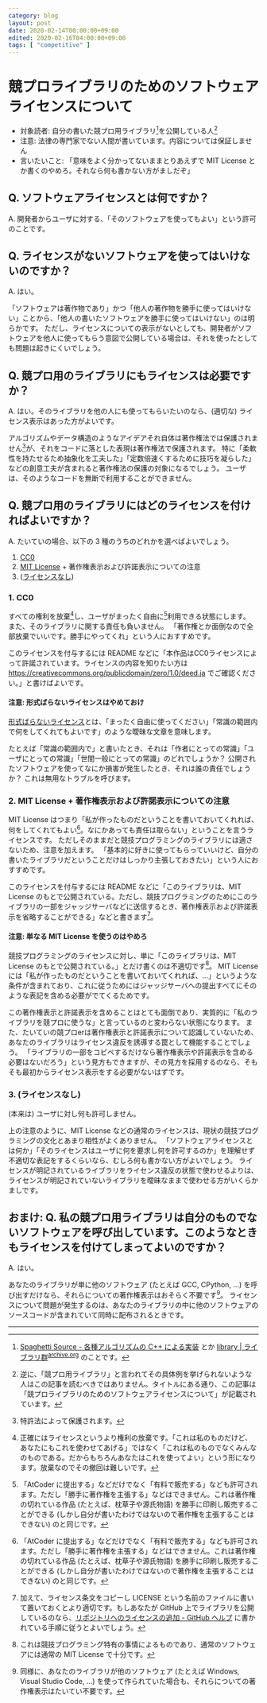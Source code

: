 ```yaml
---
category: blog
layout: post
date: 2020-02-14T00:00:00+09:00
edited: 2020-02-16T04:00:00+09:00
tags: [ "competitive" ]
---
```


# 競プロライブラリのためのソフトウェアライセンスについて

-   対象読者: 自分の書いた競プロ用ライブラリ[^kyopro]を公開している人[^yomuna]
-   注意: 法律の専門家でない人間が書いています。内容については保証しません
-   言いたいこと: 「意味をよく分かってないままとりあえずで MIT License とか書くのやめろ。それなら何も書かない方がましだぞ」

## Q. ソフトウェアライセンスとは何ですか？

A. 開発者からユーザに対する、「そのソフトウェアを使ってもよい」という許可のことです。


## Q. ライセンスがないソフトウェアを使ってはいけないのですか？

A. はい。

「ソフトウェアは著作物であり」かつ「他人の著作物を勝手に使ってはいけない」ことから、「他人の書いたソフトウェアを勝手に使ってはいけない」のは明らかです。
ただし、ライセンスについての表示がないとしても、開発者がソフトウェアを他人に使ってもらう意図で公開している場合は、それを使ったとしても問題は起きにくいでしょう。


## Q. 競プロ用のライブラリにもライセンスは必要ですか？

A. はい。そのライブラリを他の人にも使ってもらいたいのなら、(適切な) ライセンス表示はあった方がよいです。

アルゴリズムやデータ構造のようなアイデアそれ自体は著作権法では保護されません[^idea]が、それをコードに落とした表現は著作権法で保護されます。
特に「柔軟性を持たせるため抽象化を工夫した」「定数倍速くするために技巧を凝らした」などの創意工夫が含まれると著作権法の保護の対象になるでしょう。
ユーザは、そのようなコードを無断で利用することができません。


## Q. 競プロ用のライブラリにはどのライセンスを付ければよいですか？

A. たいていの場合、以下の 3 種のうちのどれかを選べばよいでしょう。

1. [CC0](https://creativecommons.jp/sciencecommons/aboutcc0/)
2. [MIT License](https://opensource.org/licenses/MIT) + 著作権表示および許諾表示についての注意
3. ([ライセンスなし](https://www.gnu.org/licenses/license-list.ja.html#NoLicense))

### 1. CC0

すべての権利を放棄[^cc0]し、ユーザがまったく自由に[^free]利用できる状態にします。
また、そのライブラリに関する責任も負いません。
「著作権とか面倒なので全部放棄でいいです。勝手にやってくれ」という人におすすめです。

このライセンスを付与するには README などに「本作品はCC0ライセンスによって許諾されています。ライセンスの内容を知りたい方は <https://creativecommons.org/publicdomain/zero/1.0/deed.ja> でご確認ください。」と書けばよいです。

#### 注意: 形式ばらないライセンスはやめておけ

[形式ばらないライセンス](https://www.gnu.org/licenses/license-list.ja.html#informal)とは、「まったく自由に使ってください」「常識の範囲内で何をしてくれてもよいです」のような曖昧な文章を意味します。

たとえば「常識の範囲内で」と書いたとき、それは「作者にとっての常識」「ユーザにとっての常識」「世間一般にとっての常識」のどれでしょうか？
公開されたソフトウェアを使ってなにか損害が発生したとき、それは誰の責任でしょうか？
これは無用なトラブルを呼びます。

### 2. MIT License + 著作権表示および許諾表示についての注意

MIT License はつまり「私が作ったものだということを書いておいてくれれば、何をしてくれてもよい[^free]。なにかあっても責任は取らない」ということを言うライセンスです。
ただしそのままだと競技プログラミングのライブラリには適さないため、注意を加えます。
「基本的に好きに使ってもらっていいけど、自分の書いたライブラリだということだけはしっかり主張しておきたい」という人におすすめです。

このライセンスを付与するには README などに「このライブラリは、MIT License のもとで公開されている。ただし、競技プログラミングのためにこのライブラリの一部をジャッジサーバなどに送信するとき、著作権表示および許諾表示を省略することができる」などと書きます[^file]。

#### 注意: 単なる MIT License を使うのはやめろ

競技プログラミングのライセンスに対し、単に「このライブラリは、MIT License のもとで公開されている。」とだけ書くのは不適切です[^notkyopro]。
MIT License には「私が作ったものだということを書いておいてくれれば、…」というような条件が含まれており、これに従うためにはジャッジサーバへの提出すべてにそのような表記を含める必要がでてくるためです。

この著作権表示と許諾表示を含めることはとても面倒であり、実質的に「私のライブラリを競プロに使うな」と言っているのと変わらない状態になります。
また、たいていの競プロerは著作権表示と許諾表示について認識していないため、あなたのライブラリはライセンス違反を誘導する罠として機能することでしょう。
「ライブラリの一部をコピペするだけなら著作権表示や許諾表示を含める必要はないだろう」という見方もできますが、その見方を採用するのなら、そもそも最初からライセンス表示をする必要がないはずです。

### 3. (ライセンスなし)

(本来は) ユーザに対し何も許可しません。

上の注意のように、MIT License などの通常のライセンスは、現状の競技プログラミングの文化とあまり相性がよくありません。
「ソフトウェアライセンスとは何か」「そのライセンスはユーザに何を要求し何を許可するのか」を理解せず不適切な表記をするくらいなら、むしろ何も書かない方がよいでしょう。
ライセンスが明記されているライブラリをライセンス違反の状態で使わせるよりは、ライセンスが明記されていないライブラリを曖昧なままで使わせる方がいくらかましです。


## おまけ: Q. 私の競プロ用ライブラリは自分のものでないソフトウェアを呼び出しています。このようなときもライセンスを付けてしまってよいのですか？

A. はい。

あなたのライブラリが単に他のソフトウェア (たとえば GCC, CPython, …) を呼び出すだけなら、それらについての著作権表示はおそらく不要です[^windows]。
ライセンスについて問題が発生するのは、あなたのライブラリの中に他のソフトウェアのソースコードが含まれていて同時に配布されるときです。


---

[^kyopro]: [Spaghetti Source - 各種アルゴリズムの C++ による実装](http://www.prefield.com/algorithm/index.html) とか [library \| ライブラリ群](https://beet-aizu.github.io/library/)<sup>[archive.org](https://web.archive.org/web/20200215193939/https://beet-aizu.github.io/library/)</sup> のことです。
[^yomuna]: 逆に、「競プロ用ライブラリ」と言われてその具体例を挙げられないような人はこの記事を読むべきではありません。タイトルにある通り、この記事は「競プロライブラリのためのソフトウェアライセンスについて」が記載されています。
[^idea]: 特許法によって保護されます。
[^free]: 「AtCoder に提出する」などだけでなく「有料で販売する」なども許可されます。ただし「勝手に著作権を主張する」などはできません。これは著作権の切れている作品 (たとえば、枕草子や源氏物語) を勝手に印刷し販売することができる (しかし自分が書いたわけではないので著作権を主張することはできない) のと同じです。
[^cc0]: 正確にはライセンスというより権利の放棄です。「これは私のものだけど、あなたにもこれを使わせてあげる」ではなく「これは私のものでなくみんなのものである。だからもちろんあなたはこれを使ってよい」という形になります。放棄なのでその撤回は難しいです。
[^file]: 加えて、ライセンス条文をコピーし LICENSE という名前のファイルに書いて置いておくとより適切です。もしあなたが GitHub 上でライブラリを公開しているのなら、[リポジトリへのライセンスの追加 - GitHub ヘルプ](https://help.github.com/ja/github/building-a-strong-community/adding-a-license-to-a-repository) に書かれている手順に従うとよいでしょう。
[^windows]: 同様に、あなたのライブラリが他のソフトウェア (たとえば Windows, Visual Studio Code, …) を使って作られていた場合も、それらについての著作権表示はたいてい不要です。
[^notkyopro]: これは競技プログラミング特有の事情によるものであり、通常のソフトウェアには通常の MIT License で十分です。
